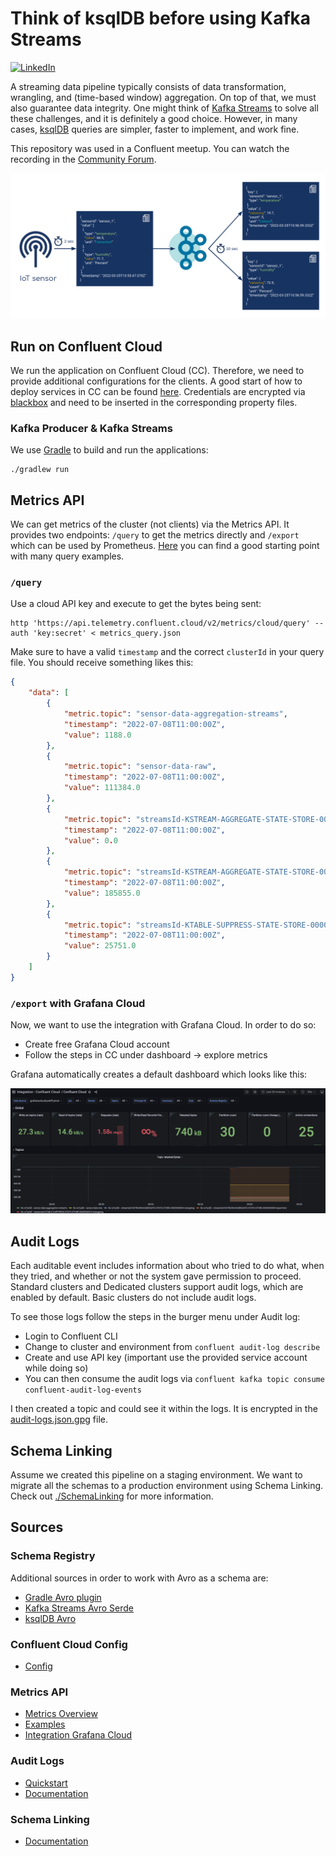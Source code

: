 # Think of ksqlDB before using Kafka Streams

[![LinkedIn][linkedin-shield]][linkedin-url]

A streaming data pipeline typically consists of data transformation, wrangling, and (time-based window) aggregation. On top of that, we must also guarantee data integrity. One might think of [Kafka Streams](https://kafka.apache.org/documentation/streams/) to solve all these challenges, and it is definitely a good choice. However, in many cases, [ksqlDB](https://ksqldb.io/) queries are simpler, faster to implement, and work fine.

This repository was used in a Confluent meetup. You can watch the recording in the [Community Forum](https://forum.confluent.io/t/recording-ready-to-view-speaker-q-a-thread-30-march-2022-think-of-using-ksqldb-before-using-kafka-streams/4450).

![](image.png)


## Run on Confluent Cloud

We run the application on Confluent Cloud (CC). Therefore, we need to provide additional
configurations for the clients. A good start of how to deploy services in CC can be found
[here](https://docs.confluent.io/cloud/current/client-apps/config-client.html).
Credentials are encrypted via [blackbox](https://github.com/StackExchange/blackbox#installation-instructions)
and need to be inserted in the corresponding property files.

### Kafka Producer & Kafka Streams

We use [Gradle](https://gradle.org/) to build and run the applications:

```shell
./gradlew run
```

## Metrics API

We can get metrics of the cluster (not clients) via the Metrics API. It provides two endpoints:
`/query` to get the metrics directly and `/export` which can be used by Prometheus.
[Here](https://docs.confluent.io/cloud/current/monitoring/metrics-api.html#prometheus) you can find a good starting point
with many query examples.

### `/query`

Use a cloud API key and execute to get the bytes being sent:

```shell
http 'https://api.telemetry.confluent.cloud/v2/metrics/cloud/query' --auth 'key:secret' < metrics_query.json
```
Make sure to have a valid `timestamp` and the correct `clusterId` in your query file.
You should receive something likes this:

````json
{
    "data": [
        {
            "metric.topic": "sensor-data-aggregation-streams",
            "timestamp": "2022-07-08T11:00:00Z",
            "value": 1188.0
        },
        {
            "metric.topic": "sensor-data-raw",
            "timestamp": "2022-07-08T11:00:00Z",
            "value": 111384.0
        },
        {
            "metric.topic": "streamsId-KSTREAM-AGGREGATE-STATE-STORE-0000000004-changelog",
            "timestamp": "2022-07-08T11:00:00Z",
            "value": 0.0
        },
        {
            "metric.topic": "streamsId-KSTREAM-AGGREGATE-STATE-STORE-0000000004-repartition",
            "timestamp": "2022-07-08T11:00:00Z",
            "value": 185855.0
        },
        {
            "metric.topic": "streamsId-KTABLE-SUPPRESS-STATE-STORE-0000000010-changelog",
            "timestamp": "2022-07-08T11:00:00Z",
            "value": 25751.0
        }
    ]
}
````

### `/export` with Grafana Cloud

Now, we want to use the integration with Grafana Cloud. In order to do so:

* Create free Grafana Cloud account
* Follow the steps in CC under dashboard -> explore metrics

Grafana automatically creates a default dashboard which looks like this:

![](GrafanaCloud.png)

## Audit Logs
Each auditable event includes information about who tried to do what,
when they tried, and whether or not the system gave permission to proceed.
Standard clusters and Dedicated clusters support audit logs, which are enabled by default.
Basic clusters do not include audit logs.

To see those logs follow the steps in the burger menu under Audit log:

* Login to Confluent CLI
* Change to cluster and environment from `confluent audit-log describe`
* Create and use API key (important use the provided service account while doing so)
* You can then consume the audit logs via `confluent kafka topic consume confluent-audit-log-events`

I then created a topic and could see it within the logs.
It is encrypted in the [audit-logs.json.gpg](audit-logs.json.gpg) file.

## Schema Linking

Assume we created this pipeline on a staging environment.
We want to migrate all the schemas to a production environment using Schema Linking.
Check out [./SchemaLinking](SchemaLinking/README.md) for more information.

## Sources

### Schema Registry
Additional sources in order to work with Avro as a schema are:

* [Gradle Avro plugin](https://github.com/davidmc24/gradle-avro-plugin)
* [Kafka Streams Avro Serde](https://docs.confluent.io/platform/current/streams/developer-guide/datatypes.html)
* [ksqlDB Avro](https://docs.ksqldb.io/en/latest/reference/serialization/#avro)

### Confluent Cloud Config
* [Config](https://docs.confluent.io/cloud/current/client-apps/config-client.html)

### Metrics API
* [Metrics Overview](https://docs.confluent.io/cloud/current/client-apps/monitoring.html)
* [Examples](https://docs.confluent.io/cloud/current/monitoring/metrics-api.html#query-for-bytes-sent-to-consumers-per-minute-grouped-by-topic)
* [Integration Grafana Cloud](https://grafana.com/docs/grafana-cloud/integrations/integrations/integration-confluent-cloud/)

### Audit Logs
* [Quickstart](https://docs.confluent.io/cloud/current/monitoring/audit-logging/configure.html)
* [Documentation](https://docs.confluent.io/platform/current/security/audit-logs/audit-logs-concepts.html)

### Schema Linking
* [Documentation](https://docs.confluent.io/cloud/current/sr/schema-linking.html)

[linkedin-shield]: https://img.shields.io/badge/-LinkedIn-black.svg?style=flat-square&logo=linkedin&colorB=555
[linkedin-url]: https://www.linkedin.com/in/patrick-neff-7bb3b21a4/

